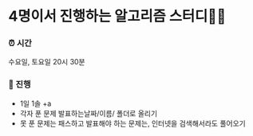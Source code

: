 # 4명이서 진행하는 알고리즘 스터디👨‍🎓

### ⏰ 시간
수요일, 토요일 20시 30분

### 📝 진행
+ 1일 1솔 +a
+ 각자 푼 문제 발표하는날짜/이름/ 폴더로 올리기
+ 못 푼 문제는 패스하고 발표해야 하는 문제는, 인터넷을 검색해서라도 풀어오기
